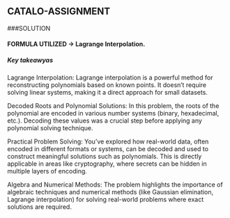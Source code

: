 ## CATALO-ASSIGNMENT
###SOLUTION
#### FORMULA  UTILIZED -> Lagrange Interpolation.
##### Key takeawyas 
Lagrange Interpolation:
Lagrange interpolation is a powerful method for reconstructing polynomials based on known points. It doesn’t require solving linear systems, making it a direct approach for small datasets.

Decoded Roots and Polynomial Solutions:
In this problem, the roots of the polynomial are encoded in various number systems (binary, hexadecimal, etc.). Decoding these values was a crucial step before applying any polynomial solving technique.

Practical Problem Solving:
You’ve explored how real-world data, often encoded in different formats or systems, can be decoded and used to construct meaningful solutions such as polynomials. This is directly applicable in areas like cryptography, where secrets can be hidden in multiple layers of encoding.

Algebra and Numerical Methods:
The problem highlights the importance of algebraic techniques and numerical methods (like Gaussian elimination, Lagrange interpolation) for solving real-world problems where exact solutions are required.

